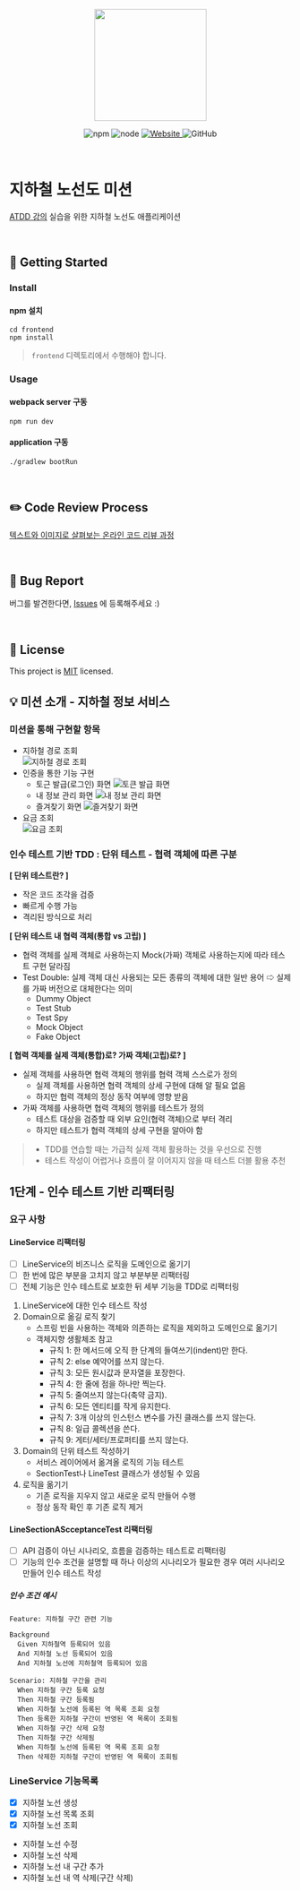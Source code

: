 <p align="center">
    <img width="200px;" src="https://raw.githubusercontent.com/woowacourse/atdd-subway-admin-frontend/master/images/main_logo.png"/>
</p>
<p align="center">
  <img alt="npm" src="https://img.shields.io/badge/npm-6.14.15-blue">
  <img alt="node" src="https://img.shields.io/badge/node-14.18.2-blue">
  <a href="https://edu.nextstep.camp/c/R89PYi5H" alt="nextstep atdd">
    <img alt="Website" src="https://img.shields.io/website?url=https%3A%2F%2Fedu.nextstep.camp%2Fc%2FR89PYi5H">
  </a>
  <img alt="GitHub" src="https://img.shields.io/github/license/next-step/atdd-subway-admin">
</p>

<br>

# 지하철 노선도 미션
[ATDD 강의](https://edu.nextstep.camp/c/R89PYi5H) 실습을 위한 지하철 노선도 애플리케이션

<br>

## 🚀 Getting Started

### Install
#### npm 설치
```
cd frontend
npm install
```
> `frontend` 디렉토리에서 수행해야 합니다.

### Usage
#### webpack server 구동
```
npm run dev
```
#### application 구동
```
./gradlew bootRun
```
<br>

## ✏️ Code Review Process
[텍스트와 이미지로 살펴보는 온라인 코드 리뷰 과정](https://github.com/next-step/nextstep-docs/tree/master/codereview)

<br>

## 🐞 Bug Report

버그를 발견한다면, [Issues](https://github.com/next-step/atdd-subway-service/issues) 에 등록해주세요 :)

<br>

## 📝 License

This project is [MIT](https://github.com/next-step/atdd-subway-service/blob/master/LICENSE.md) licensed.

## 💡 미션 소개 - 지하철 정보 서비스
### 미션을 통해 구현할 항목
- 지하철 경로 조회<br>
![지하철 경로 조회](./files/경로조회기능.png)
- 인증을 통한 기능 구현
  - 토근 발급(로그인) 화면
  ![토큰 발급 화면](./files/인증을통한기능.png)
  - 내 정보 관리 화면
  ![내 정보 관리 화면](./files/내정보관리화면.png)
  - 즐겨찾기 화면
  ![즐겨찾기 화면](./files/즐겨찾기화면.png)
- 요금 조회<br>
![요금 조회](./files/요금조회.png)

### 인수 테스트 기반 TDD : 단위 테스트 - 협력 객체에 따른 구분
**[ 단위 테스트란? ]**
- 작은 코드 조각을 검증
- 빠르게 수행 가능
- 격리된 방식으로 처리

**[ 단위 테스트 내 협력 객체(통합 vs 고립) ]**
- 협력 객체를 실제 객체로 사용하는지 Mock(가짜) 객체로 사용하는지에 따라 테스트 구현 달라짐
- Test Double: 실제 객체 대신 사용되는 모든 종류의 객체에 대한 일반 용어 ⇨ 실제를 가짜 버전으로 대체한다는 의미
  - Dummy Object
  - Test Stub
  - Test Spy
  - Mock Object
  - Fake Object

**[ 협력 객체를 실제 객체(통합)로? 가짜 객체(고립)로? ]**
- 실제 객체를 사용하면 협력 객체의 행위를 협력 객체 스스로가 정의
  - 실제 객체를 사용하면 협력 객체의 상세 구현에 대해 알 필요 없음
  - 하지만 협력 객체의 정상 동작 여부에 영향 받음
- 가짜 객체를 사용하면 협력 객체의 행위를 테스트가 정의
  - 테스트 대상을 검증할 때 외부 요인(협력 객체)으로 부터 격리
  - 하지만 테스트가 협력 객체의 상세 구현을 알아야 함
> - TDD를 연습할 때는 가급적 실제 객체 활용하는 것을 우선으로 진행<br>
> - 테스트 작성이 어렵거나 흐름이 잘 이어지지 않을 때 테스트 더블 활용 추천

## 1단계 - 인수 테스트 기반 리팩터링
### 요구 사항
#### LineService 리팩터링
* [ ] LineService의 비즈니스 로직을 도메인으로 옮기기
* [ ] 한 번에 많은 부분을 고치지 않고 부분부분 리팩터링
* [ ] 전체 기능은 인수 테스트로 보호한 뒤 세부 기능을 TDD로 리팩터링
1. LineService에 대한 인수 테스트 작성
2. Domain으로 옮길 로직 찾기
   * 스프링 빈을 사용하는 객체와 의존하는 로직을 제외하고 도메인으로 옮기기
   * 객체지향 생활체조 참고 
     * 규칙 1: 한 메서드에 오직 한 단계의 들여쓰기(indent)만 한다.
     * 규칙 2: else 예약어를 쓰지 않는다.
     * 규칙 3: 모든 원시값과 문자열을 포장한다.
     * 규칙 4: 한 줄에 점을 하나만 찍는다.
     * 규칙 5: 줄여쓰지 않는다(축약 금지).
     * 규칙 6: 모든 엔티티를 작게 유지한다.
     * 규칙 7: 3개 이상의 인스턴스 변수를 가진 클래스를 쓰지 않는다.
     * 규칙 8: 일급 콜렉션을 쓴다.
     * 규칙 9: 게터/세터/프로퍼티를 쓰지 않는다.
3. Domain의 단위 테스트 작성하기
   * 서비스 레이어에서 옮겨올 로직의 기능 테스트
   * SectionTest나 LineTest 클래스가 생성될 수 있음
4. 로직을 옮기기
   * 기존 로직을 지우지 않고 새로운 로직 만들어 수행
   * 정상 동작 확인 후 기존 로직 제거
#### LineSectionAScceptanceTest 리팩터링
* [ ] API 검증이 아닌 시나리오, 흐름을 검증하는 테스트로 리팩터링
* [ ] 기능의 인수 조건을 설명할 때 하나 이상의 시나리오가 필요한 경우 여러 시나리오 만들어 인수 테스트 작성
##### 인수 조건 예시
  ```text
  Feature: 지하철 구간 관련 기능

  Background 
    Given 지하철역 등록되어 있음
    And 지하철 노선 등록되어 있음
    And 지하철 노선에 지하철역 등록되어 있음

  Scenario: 지하철 구간을 관리
    When 지하철 구간 등록 요청
    Then 지하철 구간 등록됨
    When 지하철 노선에 등록된 역 목록 조회 요청
    Then 등록한 지하철 구간이 반영된 역 목록이 조회됨
    When 지하철 구간 삭제 요청
    Then 지하철 구간 삭제됨
    When 지하철 노선에 등록된 역 목록 조회 요청
    Then 삭제한 지하철 구간이 반영된 역 목록이 조회됨
  ```
### LineService 기능목록
- [x] 지하철 노선 생성
- [x] 지하철 노선 목록 조회
- [x] 지하철 노선 조회
- 지하철 노선 수정
- 지하철 노선 삭제
- 지하철 노선 내 구간 추가
- 지하철 노선 내 역 삭제(구간 삭제)
